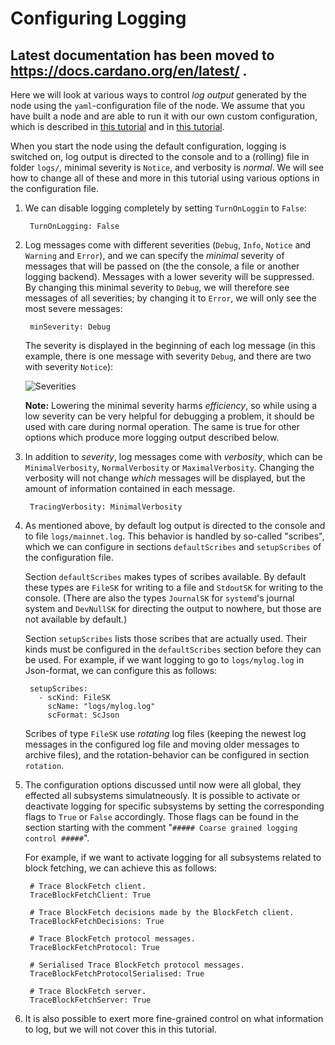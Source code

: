 # Configuring Logging

## Latest documentation has been moved to https://docs.cardano.org/en/latest/ .

Here we will look at various ways to control _log output_ generated by the node
using the `yaml`-configuration file of the node.
We assume that you have built a node and are able to run it with our own custom configuration, which is described in [this tutorial](build.md)
and in [this tutorial](ekg.md).

When you start the node using the default configuration,
logging is switched on, log output is directed to the console and to a (rolling) file in folder `logs/`,
minimal severity is `Notice`,
and verbosity is _normal_.
We will see how to change all of these and more in this tutorial using various options in the configuration file.

1. We can disable logging completely by setting `TurnOnLoggin` to `False`:

        TurnOnLogging: False

2. Log messages come with different severities (`Debug`, `Info`, `Notice` and `Warning` and `Error`), and we can specify the _minimal_ severity
   of messages that will be passed on (the the console, a file or another logging backend). Messages with a lower severity will be suppressed.
   By changing this minimal severity to `Debug`, we will therefore see messages of all severities;
   by changing it to `Error`, we will only see the most severe messages:

        minSeverity: Debug

   The severity is displayed in the beginning of each log message (in this example, there is one message with severity `Debug`,
   and there are two with severity `Notice`):

   ![Severities](images/severity.png)

   __Note:__ Lowering the minimal severity harms _efficiency_,
   so while using a low severity can be very helpful for debugging a problem, it should be used with care during normal operation.
   The same is true for other options which produce more logging output described below.

3. In addition to _severity_, log messages come with _verbosity_, which can be `MinimalVerbosity`, `NormalVerbosity` or `MaximalVerbosity`.
   Changing the verbosity will not change _which_ messages will be displayed,
   but the amount of information contained in each message.

        TracingVerbosity: MinimalVerbosity

4. As mentioned above, by default log output is directed to the console and to file `logs/mainnet.log`.
   This behavior is handled by so-called "scribes",
   which we can configure in sections `defaultScribes` and `setupScribes` of the configuration file.

   Section `defaultScribes` makes types of scribes available.
   By default these types are `FileSK` for writing to a file
   and `StdoutSK` for writing to the console.
   (There are also the types `JournalSK` for `systemd`'s journal system
   and `DevNullSK` for directing the output to nowhere,
   but those are not available by default.)

   Section `setupScribes` lists those scribes that are actually used.
   Their kinds must be configured in the `defaultScribes` section
   before they can be used. For example, if we want logging to go to
   `logs/mylog.log` in Json-format, we can configure this as follows:

        setupScribes:
          - scKind: FileSK
            scName: "logs/mylog.log"
            scFormat: ScJson

   Scribes of type `FileSK` use _rotating_ log files
   (keeping the newest log messages in the configured log file and moving
   older messages to archive files), and the rotation-behavior can be
   configured in section `rotation`.

5. The configuration options discussed until now were all global,
   they effected all subsystems simulatneously.
   It is possible to activate or deactivate logging
   for specific subsystems by setting the corresponding flags
   to `True` or `False` accordingly.
   Those flags can be found in the section starting with the comment
   "`##### Coarse grained logging control #####`".

   For example, if we want to activate logging for all subsystems related
   to block fetching, we can achieve this as follows:

        # Trace BlockFetch client.
        TraceBlockFetchClient: True

        # Trace BlockFetch decisions made by the BlockFetch client.
        TraceBlockFetchDecisions: True

        # Trace BlockFetch protocol messages.
        TraceBlockFetchProtocol: True

        # Serialised Trace BlockFetch protocol messages.
        TraceBlockFetchProtocolSerialised: True

        # Trace BlockFetch server.
        TraceBlockFetchServer: True

6. It is also possible to exert more fine-grained control on what information
   to log, but we will not cover this in this tutorial.
